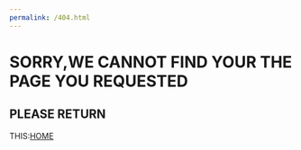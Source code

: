 ```yaml
---
permalink: /404.html
---
```


# SORRY,WE CANNOT FIND YOUR THE PAGE YOU REQUESTED


## PLEASE RETURN 

THIS:[HOME](https://siuwhat.github.io)
